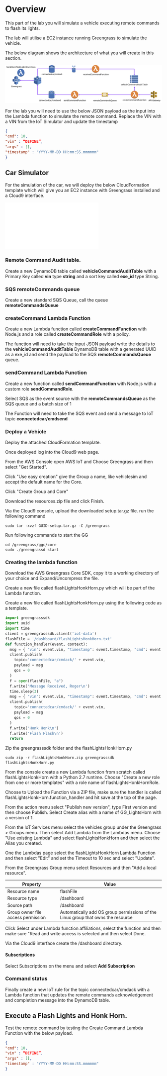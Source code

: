 # Overview
This part of the lab you will simulate a vehicle executing remote commands to flash its lights.

The lab will utilise a EC2 instance running Greengrass to simulate the vehicle.

The below diagram shows the architecture of what you will create in this section.

![Image of Remote Command Architecture](remotecommandarch.png)

For the lab you will need to use the below JSON payload as the input into the Lambda function to simulate the remote command. Replace the VIN with a VIN from the IoT Simulator and update the timestamp

```json
{
"cmd": 10,
"vin" : “DEFINE”,
"args" : [],
"timestamp" : "YYYY-MM-DD HH:mm:SS.mmmmmm"
}
```

## Car Simulator

For the simulation of the car, we will deploy the below CloudFormation template which will give you an EC2 instance with Greengrass installed and a Cloud9 interface.

![cfn](cfn-gg-vehicle.json)

### Remote Command Audit table.
Create a new DynamoDB table called **vehicleCommandAuditTable** with a Primary Key called **vin** type **string** and a sort key called **exe_id** type String.

### SQS remoteCommands queue
Create a new standard SQS Queue, call the queue **remoteCommandsQueue**

### createCommand Lambda Function
Create a new Lambda function called **createCommandFunction** with Node.js and a role called **createCommandRole** with a policy.

The function will need to take the input JSON payload write the details to the **vehicleCommandAuditTable** DynamoDB table with a generated UUID as a exe_id and send the payload to the SQS **remoteCommandsQueue** queue.

### sendCommand Lambda Function
Create a new function called **sendCommandFunction** with Node.js with a custom role **sendCommandRole**.

Select SQS as the event source with the **remoteCommandsQueue** as the SQS queue and a batch size of 1

The Function will need to take the SQS event and send a message to IoT topic **connectedcar/cmdsend**

### Deploy a Vehicle
Deploy the attached CloudFormation template.

Once deployed log into the Cloud9 web page.

From the AWS Console open AWS IoT and Choose Greengrass and then select "Get Started".

Click "Use easy creation" give the Group a name, like vehiclesim and accept the default name for the Core.

Click "Create Group and Core"

Download the resources.zip file and click Finish.

Via the Cloud9 console, upload the downloaded setup.tar.gz file.
run the following command

```
sudo tar -xvzf GUID-setup.tar.gz -C /greengrass
```
Run following commands to start the GG
```
cd /greengrass/ggc/core
sudo ./greengrassd start
```

### Creating the lambda function
Download the AWS Greengrass Core SDK, copy it to a working directory of your choice and Expand/Uncompress the file.

Create a new file called flashLightsHonkHorn.py which will be part of the Lambda function.

Create a new file called flashLightsHonkHorn.py using the following code as a template.

```python
import greengrasssdk
import uuid
import time
client = greengrasssdk.client('iot-data')
flashFile = '/dashboard/flashLightsHonkHorn.txt'
def function_handler(event, context):
  msg = { "vin": event.vin, "timestamp": event.timestamp, "cmd": event.cmd, "args": event.args, "exe_id": event.exe_id, "ack":0 }
  client.publish(
    topic='connectedcar/cmdack/' + event.vin,
    payload = msg
    qos = 0
  )
  f = open(flashFile, "a")
  f.write('Message Received, Roger\n')
  time.sleep(3)
  msg = { "vin": event.vin, "timestamp": event.timestamp, "cmd": event.cmd, "args": event.args, "exe_id": event.exe_id , "sta":0 }
  client.publish(
    topic='connectedcar/cmdack/' + event.vin,
    payload = msg
    qos = 0
  )
  f.write('Honk Honk\n')
  f.write('Flash Flash\n')
  return
```

Zip the greengrasssdk folder and the flashLightsHonkHorn.py
```
sudo zip -r flashLightsHonkHorn.zip greengrasssdk flashLightsHonkHorn.py
```
From the console create a new Lambda function from scratch called flashLightsHonkHorn with a Python 2.7 runtime. Choose "Create a new role from one or more templates" with a role name of flashLightsHonkHornRole.

Choose to Upload the Function via a ZIP file, make sure the handler is called flashLightsHonkHorn.function_handler and hit save at the top of the page.

From the action menu select "Publish new version", type First version and then choose Publish. Select Create alias with a name of GG_LightsHorn with a version of 1.

From the IoT Services menu select the vehicles group under the Greengrass > Groups menu. Then select Add Lambda from the Lambdas menu. Choose "Use existing Lambda" and select flashLightsHonkHorn and then select the Alias you created.

One the Lambdas page select the flashLightsHonkHorn Lambda Function and then select "Edit" and set the Timeout to 10 sec and select "Update".

From the Greengrass Group menu select Resources and then "Add a local resource".

| Property | Value |
| ----------- | ----------- |
| Resource name | flashFile |
| Resource type | /dashboard |
| Source path | /dashboard |
|  Group owner file access permission | Automatically add OS group permissions of the Linux group that owns the resource |

Click Select under Lambda function affiliations, select the function and then make sure "Read and write access is selected and then select Done.

Via the Cloud9 interface create the /dashboard directory.

#### Subscriptions

Select Subscriptions on the menu and select **Add Subscription**

### Command status

Finally create a new IoT rule for the topic connectedcar/cmdack with a Lambda function that updates the remote commands acknowledgement and completion message into the DynamoDB table.

## Execute a Flash Lights and Honk Horn.

Test the remote command by testing the Create Command Lambda Function with the below payload.

```JSON
{
"cmd": 10,
"vin" : “DEFINE”,
"args" : [],
"timestamp" : "YYYY-MM-DD HH:mm:SS.mmmmmm"
}
```
